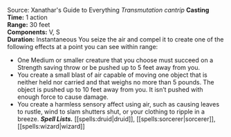 Source: Xanathar's Guide to Everything
*Transmutation cantrip*
**Casting Time:** 1 action  
**Range:** 30 feet  
**Components:** V, S  
**Duration:** Instantaneous
You seize the air and compel it to create one of the following effects at a point you can see within range:
* One Medium or smaller creature that you choose must succeed on a Strength saving throw or be pushed up to 5 feet away from you.
* You create a small blast of air capable of moving one object that is neither held nor carried and that weighs no more than 5 pounds. The object is pushed up to 10 feet away from you. It isn’t pushed with enough force to cause damage.
* You create a harmless sensory affect using air, such as causing leaves to rustle, wind to slam shutters shut, or your clothing to ripple in a breeze.
***Spell Lists.*** [[spells:druid|druid]], [[spells:sorcerer|sorcerer]], [[spells:wizard|wizard]]